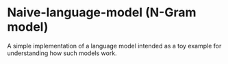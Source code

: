 # Naive-language-model (N-Gram model)
A simple implementation of a language model intended as a toy example for understanding how such models work.
